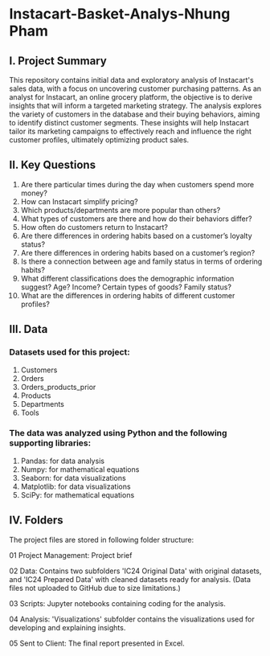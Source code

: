 # Instacart-Basket-Analys-Nhung Pham
## I. Project Summary
This repository contains initial data and exploratory analysis of Instacart's sales data, with a focus on uncovering customer purchasing patterns. As an analyst for Instacart, an online grocery platform, the objective is to derive insights that will inform a targeted marketing strategy. The analysis explores the variety of customers in the database and their buying behaviors, aiming to identify distinct customer segments. These insights will help Instacart tailor its marketing campaigns to effectively reach and influence the right customer profiles, ultimately optimizing product sales.

## II. Key Questions
1. Are there particular times during the day when customers spend more money?
2. How can Instacart simplify pricing?
3. Which products/departments are more popular than others?
4. What types of customers are there and how do their behaviors differ?
5. How often do customers return to Instacart?
6. Are there differences in ordering habits based on a customer’s loyalty status?
7. Are there differences in ordering habits based on a customer’s region?
8. Is there a connection between age and family status in terms of ordering habits?
9. What different classifications does the demographic information suggest? Age? Income? Certain types of goods? Family status?
10. What are the differences in ordering habits of different customer profiles?

## III. Data 
### Datasets used for this project:
1. Customers
2. Orders
3. Orders_products_prior
4. Products
5. Departments
6. Tools
### The data was analyzed using Python and the following supporting libraries:
1. Pandas: for data analysis
2. Numpy: for mathematical equations
3. Seaborn: for data visualizations
4. Matplotlib: for data visualizations
5. SciPy: for mathematical equations

## IV. Folders
The project files are stored in following folder structure:

01 Project Management: Project brief

02 Data: Contains two subfolders 'IC24 Original Data' with original datasets, and 'IC24 Prepared Data' with cleaned datasets ready for analysis. (Data files not uploaded to GitHub due to size limitations.)

03 Scripts: Jupyter notebooks containing coding for the analysis.

04 Analysis: 'Visualizations' subfolder contains the visualizations used for developing and explaining insights.

05 Sent to Client: The final report presented in Excel.
